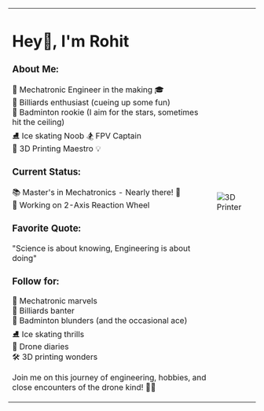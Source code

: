 <table>
<tr>
<td>

# Hey👋, I'm Rohit

### About Me:
🤖 Mechatronic Engineer in the making 🎓  
🎱 Billiards enthusiast (cueing up some fun)  
🏸 Badminton rookie (I aim for the stars, sometimes hit the ceiling)  
⛸️ Ice skating Noob 🏂 FPV Captain  
🤖 3D Printing Maestro 💡  

### Current Status:
📚 Master's in Mechatronics - Nearly there! 🎉  
🛞 Working on 2-Axis Reaction Wheel

### Favorite Quote:
"Science is about knowing, Engineering is about doing"  

### Follow for:
🤖 Mechatronic marvels  
🎱 Billiards banter  
🏸 Badminton blunders (and the occasional ace)  
⛸️ Ice skating thrills  
🚁 Drone diaries  
🛠️ 3D printing wonders  

Join me on this journey of engineering, hobbies, and close encounters of the drone kind! 🚀✨

</td>
<td style="padding-top:10px;">

<img src="https://2018media.idtech.com/2019-07/3d-printer-gif.gif?ad45c453e0" alt="3D Printer" style="margin-top:-20px;"/>

</td>
</tr>
</table>

